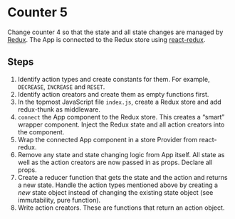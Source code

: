 # Counter 5

Change counter 4 so that the state and all state changes are managed by [Redux](https://github.com/reactjs/redux). The App is connected to the Redux store using [react-redux](https://github.com/reactjs/react-redux).

## Steps

 1. Identify action types and create constants for them. For example, `DECREASE`, `INCREASE` and `RESET`.
 2. Identify action creators and create them as empty functions first.
 3. In the topmost JavaScript file `index.js`, create a Redux store and add redux-thunk as middleware.
 4. `connect` the App component to the Redux store. This creates a “smart” wrapper component. Inject the Redux state and all action creators into the component.
 5. Wrap the connected App component in a store Provider from react-redux.
 6. Remove any state and state changing logic from App itself. All state as well as the action creators are now passed in as props. Declare all props.
 7. Create a reducer function that gets the state and the action and returns a new state. Handle the action types mentioned above by creating a *new* state object instead of changing the existing state object (see immutability, pure function).
 8. Write action creators. These are functions that return an action object.
